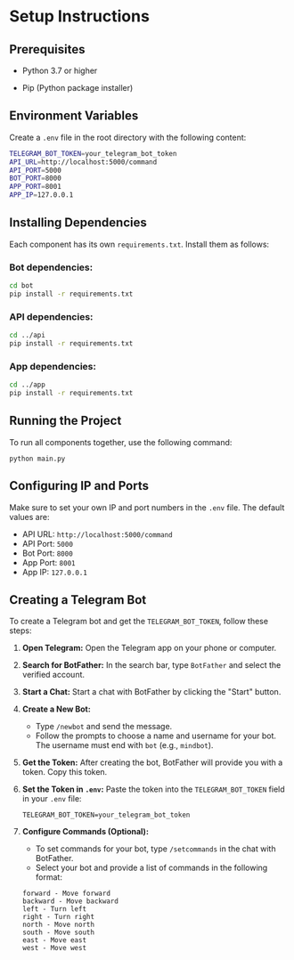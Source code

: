 # Setup Instructions

  

## Prerequisites

- Python 3.7 or higher

- Pip (Python package installer)

  

## Environment Variables

Create a `.env` file in the root directory with the following content:


```bash
TELEGRAM_BOT_TOKEN=your_telegram_bot_token
API_URL=http://localhost:5000/command
API_PORT=5000
BOT_PORT=8000
APP_PORT=8001
APP_IP=127.0.0.1
```
## Installing Dependencies

Each component has its own `requirements.txt`. Install them as follows:

### Bot dependencies:
```bash
cd bot
pip install -r requirements.txt
```

### API dependencies:
```bash
cd ../api
pip install -r requirements.txt
```

### App dependencies:
```bash
cd ../app
pip install -r requirements.txt
```

## Running the Project

To run all components together, use the following command:

`python main.py` 

## Configuring IP and Ports

Make sure to set your own IP and port numbers in the `.env` file. The default values are:

-   API URL: `http://localhost:5000/command`
-   API Port: `5000`
-   Bot Port: `8000`
-   App Port: `8001`
-   App IP: `127.0.0.1`

## Creating a Telegram Bot

To create a Telegram bot and get the `TELEGRAM_BOT_TOKEN`, follow these steps:

1.  **Open Telegram:** Open the Telegram app on your phone or computer.
    
2.  **Search for BotFather:** In the search bar, type `BotFather` and select the verified account.
    
3.  **Start a Chat:** Start a chat with BotFather by clicking the "Start" button.
    
4.  **Create a New Bot:**
    
    -   Type `/newbot` and send the message.
    -   Follow the prompts to choose a name and username for your bot. The username must end with `bot` (e.g., `mindbot`).
5.  **Get the Token:** After creating the bot, BotFather will provide you with a token. Copy this token.
    
6.  **Set the Token in `.env`:** Paste the token into the `TELEGRAM_BOT_TOKEN` field in your `.env` file:
    
    `TELEGRAM_BOT_TOKEN=your_telegram_bot_token` 
    
7.  **Configure Commands (Optional):**
    
    -   To set commands for your bot, type `/setcommands` in the chat with BotFather.
    -   Select your bot and provide a list of commands in the following format:
    ```plaintext
    forward - Move forward
    backward - Move backward
    left - Turn left
    right - Turn right
    north - Move north
    south - Move south
    east - Move east
    west - Move west
    ```
